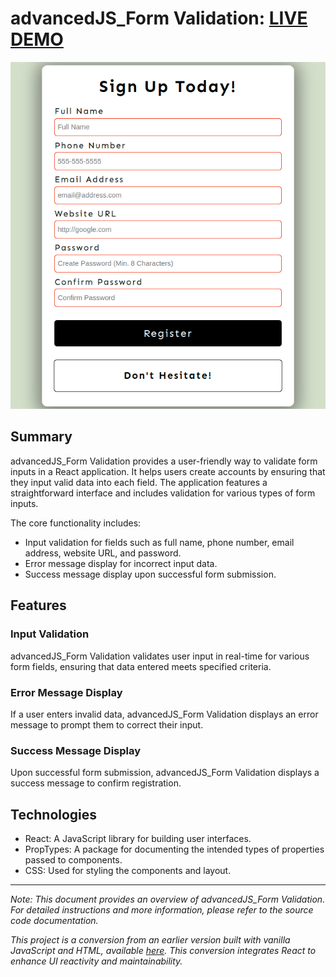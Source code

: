 # advancedJS_Form Validation: [LIVE DEMO](https://shcoobz.github.io/advancedJS_form-validation/)

![React Form Validation](assets/advancedJS_form-validation.png)

## Summary

advancedJS_Form Validation provides a user-friendly way to validate form inputs in a React application. It helps users create accounts by ensuring that they input valid data into each field. The application features a straightforward interface and includes validation for various types of form inputs.

The core functionality includes:

- Input validation for fields such as full name, phone number, email address, website URL, and password.
- Error message display for incorrect input data.
- Success message display upon successful form submission.

## Features

### Input Validation

advancedJS_Form Validation validates user input in real-time for various form fields, ensuring that data entered meets specified criteria.

### Error Message Display

If a user enters invalid data, advancedJS_Form Validation displays an error message to prompt them to correct their input.

### Success Message Display

Upon successful form submission, advancedJS_Form Validation displays a success message to confirm registration.

## Technologies

- React: A JavaScript library for building user interfaces.
- PropTypes: A package for documenting the intended types of properties passed to components.
- CSS: Used for styling the components and layout.

---

_Note: This document provides an overview of advancedJS_Form Validation. For detailed instructions and more information, please refer to the source code documentation._

_This project is a conversion from an earlier version built with vanilla JavaScript and HTML, available [here](https://github.com/Shcoobz/basicJS_form-validation/). This conversion integrates React to enhance UI reactivity and maintainability._
